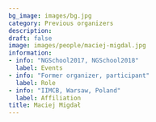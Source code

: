 ```yaml
---
bg_image: images/bg.jpg
category: Previous organizers
description: 
draft: false
image: images/people/maciej-migdal.jpg
information:
- info: "NGSchool2017, NGSchool2018"
  label: Events
- info: "Former organizer, participant"
  label: Role
- info: "IIMCB, Warsaw, Poland"
  label: Affiliation
title: Maciej Migdał
---
```

